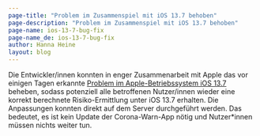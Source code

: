 ```yaml
---
page-title: "Problem im Zusammenspiel mit iOS 13.7 behoben"
page-description: "Problem im Zusammenspiel mit iOS 13.7 behoben"
page-name: ios-13-7-bug-fix
page-name_de: ios-13-7-bug-fix
author: Hanna Heine
layout: blog
---
```


Die Entwickler/innen konnten in enger Zusammenarbeit mit Apple das vor einigen Tagen erkannte [Problem im Apple-Betriebssystem iOS 13.7](https://www.coronawarn.app/de/blog/2020-09-10-ios-13-bug/) beheben, sodass potenziell alle betroffenen Nutzer/innen wieder eine korrekt berechnete Risiko-Ermittlung unter iOS 13.7 erhalten. 
Die Anpassungen konnten direkt auf dem Server durchgeführt werden. Das bedeutet, es ist kein Update der Corona-Warn-App nötig und Nutzer*innen müssen nichts weiter tun. 

<!-- overview -->
